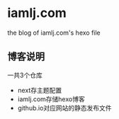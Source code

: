 # iamlj.com

the blog of iamlj.com's hexo file

## 博客说明

一共3个仓库

- next存主题配置
- iamlj.com存储hexo博客
- github.io对应网站的静态发布文件
